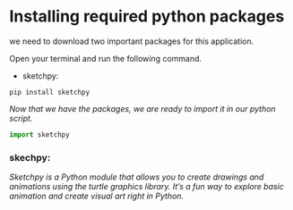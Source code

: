 # Installing required python packages
we need to download two important packages for this application.

Open your terminal and run the following command.
- sketchpy:
```terminal
pip install sketchpy
```
*Now that we have the packages, we are ready to import it in our python script.*
```py
import sketchpy
```
### skechpy:
*Sketchpy is a Python module that allows you to create drawings and animations using the turtle graphics library. It’s a fun way to explore basic animation and create visual art right in Python.*
